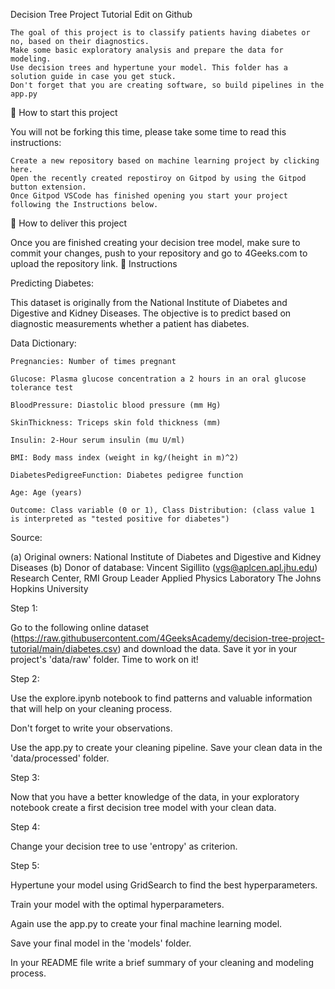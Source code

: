Decision Tree Project Tutorial
Edit on Github

    The goal of this project is to classify patients having diabetes or no, based on their diagnostics.
    Make some basic exploratory analysis and prepare the data for modeling.
    Use decision trees and hypertune your model. This folder has a solution guide in case you get stuck.
    Don't forget that you are creating software, so build pipelines in the app.py

🌱 How to start this project

You will not be forking this time, please take some time to read this instructions:

    Create a new repository based on machine learning project by clicking here.
    Open the recently created repostiroy on Gitpod by using the Gitpod button extension.
    Once Gitpod VSCode has finished opening you start your project following the Instructions below.

🚛 How to deliver this project

Once you are finished creating your decision tree model, make sure to commit your changes, push to your repository and go to 4Geeks.com to upload the repository link.
📝 Instructions

Predicting Diabetes:

This dataset is originally from the National Institute of Diabetes and Digestive and Kidney Diseases. The objective is to predict based on diagnostic measurements whether a patient has diabetes.

Data Dictionary:

    Pregnancies: Number of times pregnant

    Glucose: Plasma glucose concentration a 2 hours in an oral glucose tolerance test

    BloodPressure: Diastolic blood pressure (mm Hg)

    SkinThickness: Triceps skin fold thickness (mm)

    Insulin: 2-Hour serum insulin (mu U/ml)

    BMI: Body mass index (weight in kg/(height in m)^2)

    DiabetesPedigreeFunction: Diabetes pedigree function

    Age: Age (years)

    Outcome: Class variable (0 or 1), Class Distribution: (class value 1 is interpreted as "tested positive for diabetes")

Source:

(a) Original owners: National Institute of Diabetes and Digestive and Kidney Diseases (b) Donor of database: Vincent Sigillito (vgs@aplcen.apl.jhu.edu) Research Center, RMI Group Leader Applied Physics Laboratory The Johns Hopkins University

Step 1:

Go to the following online dataset (https://raw.githubusercontent.com/4GeeksAcademy/decision-tree-project-tutorial/main/diabetes.csv) and download the data. Save it yor in your project's 'data/raw' folder. Time to work on it!

Step 2:

Use the explore.ipynb notebook to find patterns and valuable information that will help on your cleaning process.

Don't forget to write your observations.

Use the app.py to create your cleaning pipeline. Save your clean data in the 'data/processed' folder.

Step 3:

Now that you have a better knowledge of the data, in your exploratory notebook create a first decision tree model with your clean data.

Step 4:

Change your decision tree to use 'entropy' as criterion.

Step 5:

Hypertune your model using GridSearch to find the best hyperparameters.

Train your model with the optimal hyperparameters.

Again use the app.py to create your final machine learning model.

Save your final model in the 'models' folder.

In your README file write a brief summary of your cleaning and modeling process.
